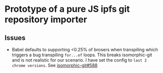 # Prototype of a pure JS ipfs git repository importer

## Issues

* Babel defaults to supporting  <0.25% of brosers when transpiling which 
triggers a bug transpiling `for...of` loops.  This breaks isomorphic-git 
and is not realistic for our scenario.  I have set the config to 
`last 2 chrome versions`.  See [isomorphic-git#588](https://github.com/isomorphic-git/isomorphic-git/issues/588)




